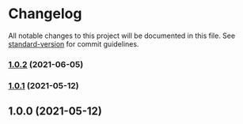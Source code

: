 # Changelog

All notable changes to this project will be documented in this file. See [standard-version](https://github.com/conventional-changelog/standard-version) for commit guidelines.

### [1.0.2](https://github.com/n19htz/postcss-merge-queries/compare/v1.0.1...v1.0.2) (2021-06-05)

### [1.0.1](https://github.com/n19htz/postcss-merge-queries/compare/v1.0.0...v1.0.1) (2021-05-12)

## 1.0.0 (2021-05-12)
